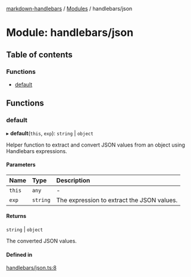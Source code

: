 [markdown-handlebars](../README.md) / [Modules](../modules.md) / handlebars/json

# Module: handlebars/json

## Table of contents

### Functions

- [default](handlebars_json.md#default)

## Functions

### default

▸ **default**(`this`, `exp`): `string` \| `object`

Helper function to extract and convert JSON values from an object using Handlebars expressions.

#### Parameters

| Name | Type | Description |
| :------ | :------ | :------ |
| `this` | `any` | - |
| `exp` | `string` | The expression to extract the JSON values. |

#### Returns

`string` \| `object`

The converted JSON values.

#### Defined in

[handlebars/json.ts:8](https://github.com/nationalparkservice/npmap5-plugins/blob/044451c/markdown-handlebars/src/handlebars/json.ts#L8)

